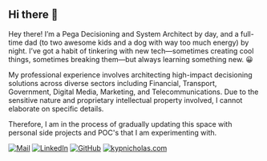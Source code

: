 ## Hi there 👋

Hey there! I’m a Pega Decisioning and System Architect by day, and a full-time dad (to two awesome kids and a dog with way too much energy) by night. I’ve got a habit of tinkering with new tech—sometimes creating cool things, sometimes breaking them—but always learning something new. 😀

My professional experience involves architecting high-impact decisioning solutions across diverse sectors including Financial, Transport, Government, Digital Media, Marketing, and Telecommunications. Due to the sensitive nature and proprietary intellectual property involved, I cannot elaborate on specific details.

Therefore, I am in the process of gradually updating this space with personal side projects and POC's that I am experimenting with. 

<p dir="auto">
<a href="mailto:kypnicholas@gmail.com"><img src="https://camo.githubusercontent.com/ffcaabe1754ffb09ca186463125661e2381a1a865d08fc2fb35ae79e20c5149a/68747470733a2f2f696d672e736869656c64732e696f2f62616467652f476d61696c2d4431343833363f7374796c653d666c6174266c6f676f3d676d61696c266c6f676f436f6c6f723d7768697465" alt="Mail" data-canonical-src="https://img.shields.io/badge/Gmail-D14836?style=flat&amp;logo=gmail&amp;logoColor=white" style="max-width: 100%;"></a>
<a href="https://www.linkedin.com/in/nicolaoskyprianou/" rel="nofollow"><img src="https://camo.githubusercontent.com/d7bb758f74334d5fd5199dfd6ad6bbb3d068eac0d3c3fa1dfafc1c25eba7e185/68747470733a2f2f696d672e736869656c64732e696f2f62616467652f6c696e6b6564696e2d2532333030373742352e7376673f7374796c653d666c6174266c6f676f3d6c696e6b6564696e266c6f676f436f6c6f723d7768697465" alt="LinkedIn" data-canonical-src="https://img.shields.io/badge/linkedin-%230077B5.svg?style=flat&amp;logo=linkedin&amp;logoColor=white" style="max-width: 100%;"></a>
<a href="https://github.com/kypnicholas"><img src="https://camo.githubusercontent.com/537a691f5001345a0bde6d7b601390b0604fbfa2369cab67787faca846f95d8f/68747470733a2f2f696d672e736869656c64732e696f2f62616467652f6769746875622d2532333132313031312e7376673f7374796c653d666c6174266c6f676f3d676974687562266c6f676f436f6c6f723d7768697465" alt="GitHub" data-canonical-src="https://img.shields.io/badge/github-%23121011.svg?style=flat&amp;logo=github&amp;logoColor=white" style="max-width: 100%;"></a>
<a href="https://kypnicholas.com"><img src="https://img.shields.io/badge/kypnicholas.com-%23121011.svg?style=flat&logoColor=white" alt="kypnicholas.com" style="max-width: 100%;"></a>
</p>
